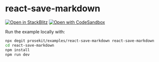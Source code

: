 # react-save-markdown

[![Open in StackBlitz](https://developer.stackblitz.com/img/open_in_stackblitz.svg)](https://stackblitz.com/github/prosekit/examples/tree/master/react-save-markdown)
[![Open with CodeSandbox](https://assets.codesandbox.io/github/button-edit-lime.svg)](https://codesandbox.io/p/sandbox/github/prosekit/examples/tree/master/react-save-markdown)

Run the example locally with:

```bash
npx degit prosekit/examples/react-save-markdown react-save-markdown
cd react-save-markdown
npm install
npm run dev
```
